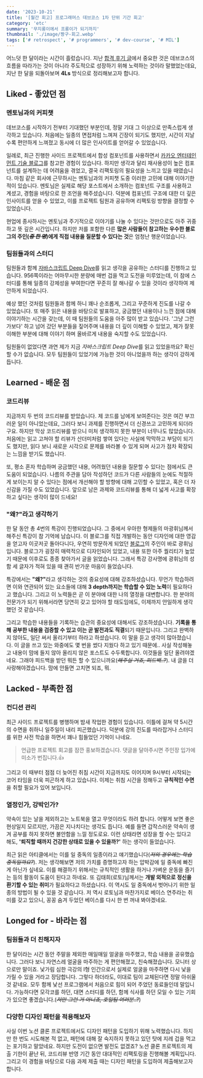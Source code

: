 ```yaml
---
date: '2023-10-21'
title: '[월간 회고] 프로그래머스 데브코스 1차 단위 기간 회고'
category: 'etc'
summary: '무지롱이에서 프롱이가 되기까지'
thumbnail: './image/짱구-회고.webp'
tags: ['# retrospect', '# programmers', '# dev-course', '# MIL']
---
```


어느덧 한 달이라는 시간이 흘렀습니다. 지난 [합격 후기 글](https://seongminn.netlify.app/etc/programmers-dev-course-5th/)에서 중요한 것은 데브코스의 흐름을 따라가는 것이 아니라 주도적으로 성장하기 위해 노력하는 것이라 말했었는데요, 지난 한 달을 되돌아보며 **4Ls** 방식으로 정리해보고자 합니다.

## Liked - 좋았던 점

### 멘토님과의 커피챗

데브코스를 시작하기 전부터 기대했던 부분인데, 정말 기대 그 이상으로 만족스럽게 생각하고 있습니다. 처음에는 일종의 면접처럼 느껴져 긴장이 되기도 했지만, 시간이 지날수록 편안하게 느껴졌고 동시에 더 많은 인사이트를 얻어갈 수 있었습니다.

일례로, 최근 진행한 사이드 프로젝트에서 합성 컴포넌트를 사용하면서 [카카오 엔터테인먼트 기술 블로그](https://fe-developers.kakaoent.com/2022/220731-composition-component/)를 참고한 경험이 있습니다. 하지만 생각과 달리 재사용성이 높은 컴포넌트를 설계하는 데 어려움을 겪었고, 결국 리팩토링의 필요성을 느끼고 있을 때였습니다. 마침 같은 회사에 근무하시는 멘토님과의 커피챗 도중 이러한 고민에 대해 이야기한 적이 있습니다. 멘토님은 실제로 해당 포스트에서 소개하는 컴포넌트 구조를 사용하고 계셨고, 경험을 바탕으로 한 조언을 해주셨습니다. 덕분에 컴포넌트 구조에 대한 더 깊은 인사이트를 얻을 수 있었고, 이를 프로젝트 팀원과 공유하며 리팩토링 방향을 결정할 수 있었습니다.

현업에 종사하시는 멘토님과 주기적으로 이야기를 나눌 수 있다는 것만으로도 아주 귀중하고 뜻 깊은 시간입니다. 하지만 저를 포함한 다른 **많은 사람들이 참고하는 우수한 블로그의 주인(_<s>중 한 명</s>_)에게 직접 내용을 질문할 수 있다는 것**은 엄청난 행운이었습니다.

### 팀원들과의 스터디

팀원들과 함께 [자바스크립트 Deep Dive](https://www.yes24.com/Product/Goods/92742567)를 읽고 생각을 공유하는 스터디를 진행하고 있습니다. 956쪽이라는 어마무시한 분량에 매번 겁을 먹고 도전을 미루었는데, 이 참에 스터디를 통해 일종의 강제성을 부여한다면 꾸준히 잘 해나갈 수 있을 것이라 생각하여 제안하게 되었습니다.

예상 했던 것처럼 팀원들과 함께 하니 꽤나 순조롭게, 그리고 꾸준하게 진도를 나갈 수 있었습니다. 또 매주 읽은 내용을 바탕으로 발표하고, 궁금했던 내용이나 느낀 점에 대해 이야기하는 시간을 갖는데, 이 때 팀원들의 도움을 아주 많이 받고 있습니다. '그냥 그런가보다' 하고 넘어 갔던 부분들을 짚어주며 내용을 더 깊이 이해할 수 있었고, 제가 잘못 이해한 부분에 대해 이야기 하며 올바르게 내용을 숙지할 수도 있었습니다.

팀원들이 없었다면 과연 제가 지금 *자바스크립트 Deep Dive*를 읽고 있었을까요? 확신할 수가 없습니다. 모두 팀원들이 있었기에 가능한 것이 아니었을까 하는 생각이 강하게 듭니다.

## Learned - 배운 점

### 코드리뷰

지금까지 두 번의 코드리뷰를 받았습니다. 제 코드를 남에게 보여준다는 것은 여간 부끄러운 일이 아니었는데요, 그러다 보니 과제를 진행하면서 더 신경쓰고 고민하게 되더라구요. 하지만 막상 코드리뷰를 받으니 미처 생각하지 못한 부분이 너무나도 많았습니다. 처음에는 읽고 고쳐야 할 리뷰가 산더미처럼 쌓여 있다는 사실에 막막하고 부담이 되기도 했지만, 읽다 보니 새로운 시각으로 문제를 바라볼 수 있게 되며 사고가 점차 확장되는 느낌을 받기도 했습니다.

또, 평소 혼자 학습하며 궁금했던 내용, 어려웠던 내용을 질문할 수 있다는 점에서도 큰 도움이 되었습니다. 나름의 주관을 담아 작성하던 코드가 다른 사람들의 눈에도 적절하게 보이는지 알 수 있다는 점에서 개선해야 할 방향에 대해 고민할 수 있었고, 혹은 더 자신감을 가질 수도 있었습니다. 앞으로 남은 과제와 코드리뷰를 통해 더 넓게 사고를 확장하고 싶다는 생각이 많이 드네요!

### "왜?"라고 생각하기

한 달 동안 총 4번의 특강이 진행되었습니다. 그 중에서 우아한 형제들의 마광휘님께서 해주신 특강이 참 기억에 남습니다. 이 블로그를 직접 개발하는 동안 디자인에 대한 영감을 얻고자 이곳저곳 돌아다니다, 우연히 방문하게 되었던 [블로그](https://vallista.kr/)의 주인이 바로 광휘님입니다. 블로그가 굉장히 매력적으로 디자인되어 있었고, 내용 또한 아주 퀄리티가 높았기 때문에 이후로도 종종 찾아가서 글을 읽었습니다. 그래서 특강 강사명에 광휘님의 성함 세 글자가 적혀 있을 때 괜히 반가운 마음이 들었습니다.

특강에서는 <b>"왜?"</b>라고 생각하는 것의 중요성에 대해 강조하셨습니다. 무언가 학습하려면 이와 연관되어 있는 요소들에 대해 **3 depth까지는 학습할 수 있는 노력**이 필요하다고 했습니다. 그리고 이 노력들은 곧 이 분야에 대한 나의 열정을 대변합니다. 한 분야의 전문가가 되기 위해서라면 당연히 갖고 있어야 할 태도임에도, 이제까지 안일하게 생각했던 것 같습니다.

그리고 학습한 내용들을 기록하는 습관의 중요성에 대해서도 강조하셨습니다. **기록을 통해 공부한 내용을 검증할 수 있고 이는 곧 발전과도 직결**되기 때문입니다. 그리고 완벽하지 않아도, 일단 써서 올리기부터 하라고 하셨습니다. 이 말을 듣고 생각이 많아졌습니다. 이 글을 쓰고 있는 와중에도 몇 번을 썼다 지웠다 하고 있기 때문에.. 사실 작성해놓고 내용이 맘에 들지 않아 올리지 않은 포스트도 수두룩합니다. 이것들을 일단 올려야겠네요. 그래야 피드백을 받던 뭐든 할 수 있으니까요(<s>_해주실 거죠, 피드백..?_</s>). 내 글을 더 사랑해야겠습니다. 맘에 안들면 고치면 되죠, 뭐.

## Lacked - 부족한 점

### 컨디션 관리

최근 사이드 프로젝트를 병행하며 밤새 작업한 경험이 있습니다. 이틀에 걸쳐 약 5시간의 수면을 취하니 일주일이 내리 피곤했습니다. 덕분에 강의 진도를 따라잡거나 스터디를 위한 사전 학습을 하면서 꽤나 힘들었던 기억이 나네요.

> 언급한 프로젝트 회고를 잠깐 홍보하겠습니다. 댓글을 달아주시면 주인장 입가에 미소가 번집니다.👍

그리고 이 때부터 점점 더 늦어진 취침 시간이 지금까지도 이어지며 9시부터 시작되는 코어 타임을 더욱 피곤하게 하고 있습니다. 이제는 취침 시간을 정해두고 **규칙적인 수면**을 취할 필요가 있어 보입니다.

### 열정인가, 강박인가?

약속이 있는 날을 제외하고는 노트북을 열고 무엇이라도 하려 합니다. 어떻게 보면 좋은 현상일지 모르지만, 가끔은 지나치다는 생각도 듭니다. 예를 들면 갑작스러운 약속이 생겨 공부를 하지 못하면 불안함을 느낄 정도로요. 이런 상태라면 성장을 할 수는 있다고 해도, **'퇴직할 때까지 건강한 상태로 있을 수 있을까?'** 하는 생각이 들었습니다.

최근 읽은 아티클에서는 이를 일 중독의 일종이라고 얘기했습니다(_<s>저의 경우에는 학습 중독일까요?</s>_). 저는 생각해보면 저의 가치를 증명하고자 하는 압박감에 일 중독에 빠진 게 아닌가 싶네요. 이를 해결하기 위해서는 규칙적인 생활을 하거나 가벼운 운동을 즐기는 등의 활동이 도움이 된다고 하네요. 또 김태희(로토)님께서는 **개발 외적으로 정신을 환기할 수 있는 취미**가 필요하다고 하셨습니다. 이 역시도 일 중독에서 벗어나기 위한 일종의 방법이 될 수 있을 것 같습니다. 저 역시 로토님과 마찬가지로 베이스 연주라는 취미를 갖고 있으니, 꽁꽁 숨겨 두었던 베이스를 다시 한 번 꺼내 봐야겠네요.

## Longed for - 바라는 점

### 팀원들과 더 친해지자

한 달이라는 시간 동안 주말을 제외한 매일매일 얼굴을 마주했고, 학습 내용을 공유했습니다. 그러다 보니 자연스레 얼굴을 마주하는 게 편안해졌고, 친숙해졌습니다. 모니터 상으로만 말이죠. 낯가림 심한 극강의 I형 인간으로서 실제로 얼굴을 마주하면 다시 낯을 가릴 수 있을 거라고 장담합니다. 그렇다 하더라도, 이대로 팀이 교체된다면 정말 아쉬울 것 같네요. 모두 함께 낯선 프로그램에서 처음으로 힘이 되어 주었던 동료들인데 말입니다. 가능하다면 모각코를 하던, 대면 스터디를 하던, 함께 식사를 하던 모일 수 있는 기회가 있으면 좋겠습니다.(_<s>저만 그런 거 아니죠, 호일팀 여러분..?</s>_)

### 다양한 디자인 패턴을 적용해보자

사실 이번 노션 클론 프로젝트에서도 디자인 패턴을 도입하기 위해 노력했습니다. 하지만 한 번도 시도해본 적 없고, 패턴에 대해 잘 숙지하지 못하고 있던 탓에 지레 겁을 먹고는 포기하고 말았네요. 하지만 도전이 없으면 발전도 없겠죠? 노션 클론 프로젝트의 제출 기한이 끝난 뒤, 코드리뷰 반영 기간 동안 대대적인 리팩토링을 진행해볼 계획입니다. 그리고 이 경험을 바탕으로 다음 과제 제출 때는 디자인 패턴을 도입하여 제출해보고자 합니다.
